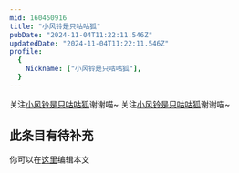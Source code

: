 ```yaml
---
mid: 160450916
title: "小风铃是只咕咕狐"
pubDate: "2024-11-04T11:22:11.546Z"
updatedDate: "2024-11-04T11:22:11.546Z"
profile:
  {
    Nickname: ["小风铃是只咕咕狐"],
  }
---
```


关注[小风铃是只咕咕狐](https://space.bilibili.com/160450916)谢谢喵~ 关注[小风铃是只咕咕狐](https://space.bilibili.com/160450916)谢谢喵~

## 此条目有待补充
你可以在[这里](https://github.com/Yuhanawa/VTuber.ICU-Content/edit/master/v/小风铃是只咕咕狐/index.md)编辑本文
